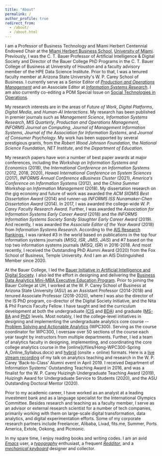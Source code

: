 ```yaml
---
title: "About"
permalink: /
author_profile: true
redirect_from: 
  - /about/
  - /about.html
---
```


I am a Professor of Business Technology and Miami Herbert Centennial Endowed Chair at the [Miami Herbert Business School](https://www.herbert.miami.edu/), [University of Miami](https://welcome.miami.edu/). Previously, I was the C. T. Bauer Professor of Artificial Intelligence & Digital Society and Director of the Bauer College PhD Programs in the C. T. Bauer College of Business at University of Houston and a faculty advisory member of the HPE Data Science Institute. Prior to that, I was a tenured faculty member at Arizona State University's W. P. Carey School of Business. I currently serve as a Senior Editor of [*Production and Operations Management*](http://www.poms.org/journal/departments/) and an Associate Editor at [*Information Systems Research*](https://pubsonline.informs.org/page/isre/editorial-board). I am also currently co-editing a POM Special Issue on [Social Technologies in Operations](https://www.poms.org/POM%20Social%20Technology%20special%20issue.pdf?fbclid=IwAR0SfajVeeNq7pfh6EhVHaLL_vQGGrxnRUtCdMI88j8P5_EgCV7APrGTVWM).

My research interests are in the areas of *Future of Work*, *Digital Platforms*, *Digital Media*, and *Human-AI Interactions*. My research has been published in premier journals such as *Management Science*, *Information Systems Research*, *MIS Quarterly*, *Production and Operations Management*, *INFORMS Journal on Computing*, *Journal of Management Information Systems*, *Journal of the Association for Information Systems*, and *Journal of Consumer Psychology*. My work has been supported by several prestigious grants, from the *Robert Wood Johnson Foundation*, the *National Science Foundation*, *NET Institute*, and the *Department of Education*.

My research papers have won a number of best paper awards at major conferences, including the *Workshop on Information Systems and Economics* (2018), the *International Conference on Information Systems* (2012, 2018, 2020), *Hawaii International Conference on System Sciences* (2017), *INFORMS Annual Conference eBusiness Cluster* (2021), *America's Conference on Information Systems* (2012), and the *China Summer Workshop on Information Management* (2018). My dissertation research on the gig economy and future of work was awarded the *ACM SIGMIS Best Dissertation Award* (2014) and runner-up *INFORMS ISS Nunamaker-Chen Dissertation Award* (2014). In 2017, I was awarded the college-wide *W. P. Carey Faculty Research Award*. Further, I was awarded the *Association for Information Systems Early Career Award* (2018) and the *INFORMS Information Systems Society Sandy Slaughter Early Career Award* (2019). And recently, I was awarded the *Associate Editor of the Year Award* (2018) from *Information Systems Research*. According to the [AIS Research Rankings](https://www.aisresearchrankings.org/rankings/), I was ranked #3 in the world based on publications in the top four information systems journals (*MISQ*, *ISR*, *JMIS*, *JAIS*) and #7 based on the top two information systems journals (*MISQ*, *ISR*) in 2016-2018. And most recently, I received the Outstanding PhD Alumni Award (2020) from the Fox School of Business, Temple University. And I am an AIS Distinguished Member since 2020.

At the Bauer College, I led the [Bauer Initiative in Artificial Intelligence and Digital Society](https://www.bauer.uh.edu/ai/). I also led the effort in designing and delivering the [Business Data Analytics Mini-MBA Executive Education Program](https://www.bauer.uh.edu/executive-education/comprehensive/#bda). Prior to joining the Bauer College at UH, I worked at the W. P. Carey School of Business at Arizona State University (ASU) as an Assistant Professor (2014-2018) and tenured Associate Professor (2018-2020), where I was also the director of the IS PhD program, co-director of the Digital Society Initiative, and the Nita & Phil Francis Faculty Fellow. I have taught and led the curriculum development at both the undergraduate ([CIS](/files/CIS360_Hong.pdf) and [BDA](/files/CIS315_Hong.docx)) and graduate ([MS-BA](/files/MSBA_Applied_Projects_Syllabus.docx) and [PhD](/files/CIS791_Hong.doc)) levels. Most notably, I led the college-level initiatives in designing and implementing the undergraduate analytics core course -- [Problem Solving and Actionable Analytics](/files/WPC300_Syllabus_2020Spring_V04.docx) (WPC300). Serving as the course coordinator for WPC300, I oversaw over 50 sections of the course each year taught by instructors from multiple departments. Further, I led a team of analytics faculty in designing, implementing, and coordinating the core college analytics course in the [online](/files/Hong-WPC300-Spring A_Online_Syllabus.docx) and [hybrid](/files/WPC300_Schedule_2020Spring.docx) (onsite + online) formats. Here is a [live stream recording](https://player.theplatform.com/p/U8-EDC/dKzF6F2_w14a/select/media/dCsGzS1z_uCq?form=html) of my talk on analytics teaching and research in the W. P. Carey 'Back-to-Class' Alumni event in April 2019. I received Department of Information Systems' Outstanding Teaching Award in 2016, and was a finalist for the W. P. Carey Huizingh Undergraduate Teaching Award (2019), Huizingh Award for Undergraduate Service to Students (2020), and the ASU Outstanding Doctoral Mentor (2020).

Prior to my academic career, I have worked as an analyst at a leading investment bank and as a language specialist for the International Olympics Committee. Besides research and teaching as a faculty member, I serve as an advisor or external research scientist for a number of tech companies, primarily working with them on large-scale digital transformation, data analytics, and digital experimentation efforts. Some of my corporate research partners include Freelancer, Alibaba, Livad, fits.me, Summer, Ports America, Extole, Ookong, and Picmonic.

In my spare time, I enjoy reading books and writing codes. I am an avid [*Emacs*](https://www.spacemacs.org/) user, a [*typography*](https://fontsinuse.com/) enthusiast, a frequent [*Redditor*](https://www.reddit.com/), and a [*mechanical keyboard*](https://www.reddit.com/r/MechanicalKeyboards/) designer and collector.

<!-- {% include image.html url="/images/gig1.jpg" caption="The gig economy is transforming how individuals work and how firms recruit." width=500 align="center" %} -->
